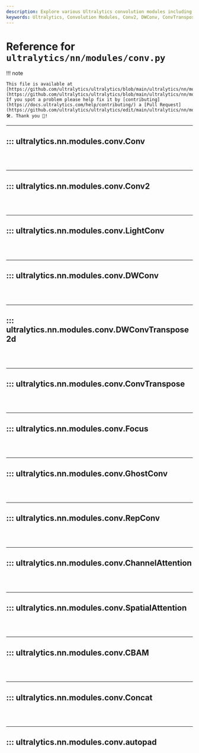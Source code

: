 ```yaml
---
description: Explore various Ultralytics convolution modules including Conv2, DWConv, ConvTranspose, GhostConv, Channel Attention and more.
keywords: Ultralytics, Convolution Modules, Conv2, DWConv, ConvTranspose, GhostConv, ChannelAttention, CBAM, autopad
---
```


# Reference for `ultralytics/nn/modules/conv.py`

!!! note

    This file is available at [https://github.com/ultralytics/ultralytics/blob/main/ultralytics/nn/modules/conv.py](https://github.com/ultralytics/ultralytics/blob/main/ultralytics/nn/modules/conv.py). If you spot a problem please help fix it by [contributing](https://docs.ultralytics.com/help/contributing/) a [Pull Request](https://github.com/ultralytics/ultralytics/edit/main/ultralytics/nn/modules/conv.py) 🛠️. Thank you 🙏!

---
## ::: ultralytics.nn.modules.conv.Conv
<br><br>

---
## ::: ultralytics.nn.modules.conv.Conv2
<br><br>

---
## ::: ultralytics.nn.modules.conv.LightConv
<br><br>

---
## ::: ultralytics.nn.modules.conv.DWConv
<br><br>

---
## ::: ultralytics.nn.modules.conv.DWConvTranspose2d
<br><br>

---
## ::: ultralytics.nn.modules.conv.ConvTranspose
<br><br>

---
## ::: ultralytics.nn.modules.conv.Focus
<br><br>

---
## ::: ultralytics.nn.modules.conv.GhostConv
<br><br>

---
## ::: ultralytics.nn.modules.conv.RepConv
<br><br>

---
## ::: ultralytics.nn.modules.conv.ChannelAttention
<br><br>

---
## ::: ultralytics.nn.modules.conv.SpatialAttention
<br><br>

---
## ::: ultralytics.nn.modules.conv.CBAM
<br><br>

---
## ::: ultralytics.nn.modules.conv.Concat
<br><br>

---
## ::: ultralytics.nn.modules.conv.autopad
<br><br>
